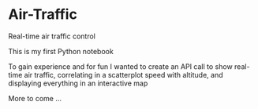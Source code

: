 # Air-Traffic
Real-time air traffic control

This is my first Python notebook

To gain experience and for fun I wanted to create an API call to show real-time air traffic, correlating in a scatterplot speed with altitude, and displaying everything in an interactive map

More to come ...

